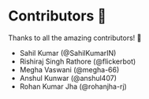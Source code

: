# Contributors 💜

Thanks to all the amazing contributors! 🎉

- Sahil Kumar (@SahilKumarIN)
- Rishiraj Singh Rathore (@flickerbot)
- Megha Vaswani (@megha-66)
- Anshul Kunwar (@anshul407)
- Rohan Kumar Jha (@rohanjha-rj)
